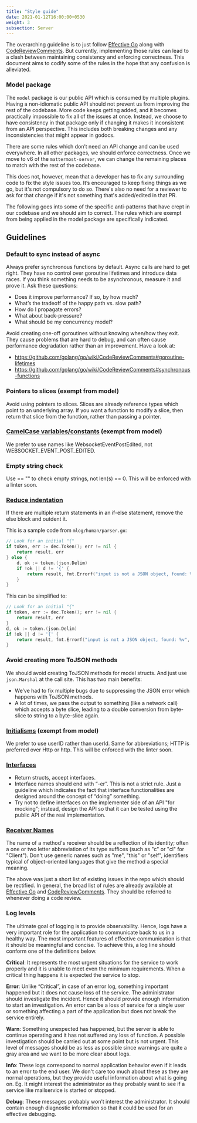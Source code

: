 ```yaml
---
title: "Style guide"
date: 2021-01-12T16:00:00+0530
weight: 3
subsection: Server
---
```


The overarching guideline is to just follow [Effective Go](https://golang.org/doc/effective_go.html) along with [CodeReviewComments](https://github.com/golang/go/wiki/CodeReviewComments). But currently, implementing those rules can lead to a clash between maintaining consistency and enforcing correctness. This document aims to codify some of the rules in the hope that any confusion is alleviated.

### Model package

The `model` package is our public API which is consumed by multiple plugins. Having a non-idiomatic public API should not prevent us from improving the rest of the codebase. More code keeps getting added, and it becomes practically impossible to fix all of the issues at once. Instead, we choose to have consistency in that package only if changing it makes it inconsistent from an API perspective. This includes both breaking changes and any inconsistencies that might appear in godocs.

There are some rules which don’t need an API change and can be used everywhere. In all other packages, we should enforce correctness. Once we move to v6 of the `mattermost-server`, we can change the remaining places to match with the rest of the codebase.

This does not, however, mean that a developer has to fix any surrounding code to fix the style issues too. It’s encouraged to keep fixing things as we go, but it's not compulsory to do so. There's also no need for a reviewer to ask for that change if it's not something that's added/edited in that PR.

The following goes into some of the specific anti-patterns that have crept in our codebase and we should aim to correct. The rules which are exempt from being applied in the model package are specifically indicated.

## Guidelines

### Default to sync instead of async

Always prefer synchronous functions by default. Async calls are hard to get right. They have no control over goroutine lifetimes and introduce data races. If you think something needs to be asynchronous, measure it and prove it. Ask these questions:
- Does it improve performance? If so, by how much?
- What’s the tradeoff of the happy path vs. slow path?
- How do I propagate errors?
- What about back-pressure?
- What should be my concurrency model?

Avoid creating one-off goroutines without knowing when/how they exit. They cause problems that are hard to debug, and can often cause performance degradation rather than an improvement. Have a look at:
- https://github.com/golang/go/wiki/CodeReviewComments#goroutine-lifetimes
- https://github.com/golang/go/wiki/CodeReviewComments#synchronous-functions

### Pointers to slices (exempt from model)

Avoid using pointers to slices. Slices are already reference types which point to an underlying array. If you want a function to modify a slice, then return that slice from the function, rather than passing a pointer.

### [CamelCase variables/constants](https://github.com/golang/go/wiki/CodeReviewComments#mixed-caps) (exempt from model)

We prefer to use names like WebsocketEventPostEdited, not WEBSOCKET_EVENT_POST_EDITED.

### Empty string check

Use == "" to check empty strings, not len(s) == 0. This will be enforced with a linter soon.

### [Reduce indentation](https://github.com/golang/go/wiki/CodeReviewComments#indent-error-flow)

If there are multiple return statements in an if-else statement, remove the else block and outdent it.

This is a sample code from `mlog/human/parser.go`:

```go
// Look for an initial "{"
if token, err := dec.Token(); err != nil {
	return result, err
} else {
	d, ok := token.(json.Delim)
	if !ok || d != '{' {
		return result, fmt.Errorf("input is not a JSON object, found: %v", token)
	}
}
```

This can be simplified to:

```go
// Look for an initial "{"
if token, err := dec.Token(); err != nil {
	return result, err
}
d, ok := token.(json.Delim)
if !ok || d != '{' {
	return result, fmt.Errorf("input is not a JSON object, found: %v", token)
}
```

### Avoid creating more ToJSON methods

We should avoid creating ToJSON methods for model structs. And just use `json.Marshal` at the call site. This has two main benefits:
- We’ve had to fix multiple bugs due to suppressing the JSON error which happens with ToJSON methods.
- A lot of times, we pass the output to something (like a network call) which accepts a byte slice, leading to a double conversion from byte-slice to string to a byte-slice again.

### [Initialisms](https://github.com/golang/go/wiki/CodeReviewComments#initialisms) (exempt from model)

We prefer to use userID rather than userId. Same for abbreviations; HTTP is preferred over Http or http. This will be enforced with the linter soon.

### [Interfaces](https://github.com/golang/go/wiki/CodeReviewComments#interfaces)

- Return structs, accept interfaces.
- Interface names should end with “-er”. This is not a strict rule. Just a guideline which indicates the fact that interface functionalities are designed around the concept of “doing” something.
- Try not to define interfaces on the implementer side of an API "for mocking"; instead, design the API so that it can be tested using the public API of the real implementation.

### [Receiver Names](https://github.com/golang/go/wiki/CodeReviewComments#receiver-names)

The name of a method's receiver should be a reflection of its identity; often a one or two letter abbreviation of its type suffices (such as "c" or "cl" for "Client"). Don't use generic names such as "me", "this" or "self", identifiers typical of object-oriented languages that give the method a special meaning.

The above was just a short list of existing issues in the repo which should be rectified. In general, the broad list of rules are already available at [Effective Go](https://golang.org/doc/effective_go.html) and [CodeReviewComments](https://github.com/golang/go/wiki/CodeReviewComments.). They should be referred to whenever doing a code review.

### Log levels

The ultimate goal of logging is to provide observability. Hence, logs have a very important role for the application to communicate back to us in a healthy way. The most important features of effective communication is that it should be meaningful and concise. To achieve this, a log line should conform one of the definitions below.

**Critical**: It represents the most urgent situations for the service to work properly and it is unable to meet even the minimum requirements. When a critical thing happens it is expected the service to stop.

**Error**: Unlike “Critical”, in case of an error log, something important happened but it does not cause loss of the service. The administrator should investigate the incident. Hence it should provide enough information to start an investigation. An error can be a loss of service for a single user or something affecting a part of the application but does not break the service entirely.

**Warn**: Something unexpected has happened, but the server is able to continue operating and it has not suffered any loss of function. A possible investigation should be carried out at some point but is not urgent. This level of messages should be as less as possible since warnings are quite a gray area and we want to be more clear about logs.

**Info**: These logs correspond to normal application behavior even if it leads to an error to the end user. We don't care too much about these as they are normal operations, but they provide useful information about what is going on. Eg. It might interest the administrator as they probably want to see if a service like mailservice is started or stopped.

**Debug**: These messages probably won’t interest the administrator. It should contain enough diagnostic information so that it could be used for an effective debugging.
